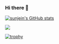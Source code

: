 ### Hi there 👋


[![sunjein's GitHub stats](https://github-readme-stats.vercel.app/api?username=sunjein
)](https://github.com/sunjein/github-readme-stats)

<img src="https://github-readme-stats.vercel.app/api/top-langs/?username=sunjein&layout=compact" />

[![trophy](https://github-profile-trophy.vercel.app/?username=sunjein)](https://github.com/ryo-ma/github-profile-trophy)

<!--
**sunjein/sunjein** is a ✨ _special_ ✨ repository because its `README.md` (this file) appears on your GitHub profile.

Here are some ideas to get you started:

- 🔭 I’m currently working on ...
- 🌱 I’m currently learning ...
- 👯 I’m looking to collaborate on ...
- 🤔 I’m looking for help with ...
- 💬 Ask me about ...
- 📫 How to reach me: ...
- 😄 Pronouns: ...
- ⚡ Fun fact: ...
-->
